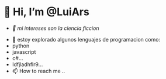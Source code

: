 # 👋 Hi, I’m @LuiArs
* _👀 mi intereses son la ciencia ficcion_
- 🌱 estoy explorado algunos lenguajes de programacion como:
- python
- javascript
- c#...
- ldfjladhflr9...
- 📫 How to reach me ..
<!---
LuiArs/LuiArs is a ✨ special ✨ repository because its `README.md` (this file) appears on your GitHub profile.
You can click the Preview link to take a look at your changes.
--->
